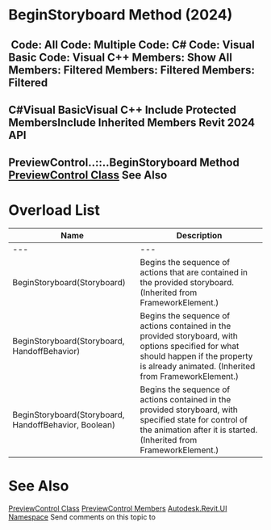 # BeginStoryboard Method (2024)

﻿
 Code: All Code: Multiple Code: C# Code: Visual Basic Code: Visual C++  Members: Show All Members: Filtered Members: Filtered Members: Filtered   
---  
C#Visual BasicVisual C++
Include Protected MembersInclude Inherited Members
Revit 2024 API  
---  
PreviewControl..::..BeginStoryboard Method   
[PreviewControl Class](50112279-5c9d-0351-bbd1-698e76be9e36.md "PreviewControl Class") See Also  
---  
# Overload List
| Name | Description |
| --- | --- |
| --- | --- | --- |
| BeginStoryboard(Storyboard) | Begins the sequence of actions that are contained in the provided storyboard.  (Inherited from FrameworkElement.) |
| BeginStoryboard(Storyboard, HandoffBehavior) | Begins the sequence of actions contained in the provided storyboard, with options specified for what should happen if the property is already animated.  (Inherited from FrameworkElement.) |
| BeginStoryboard(Storyboard, HandoffBehavior, Boolean) | Begins the sequence of actions contained in the provided storyboard, with specified state for control of the animation after it is started.  (Inherited from FrameworkElement.) |

# See Also
[PreviewControl Class](50112279-5c9d-0351-bbd1-698e76be9e36.md "PreviewControl Class")
[PreviewControl Members](bf1d78ee-b8fb-08b9-9628-3142d9ad4b77.md "PreviewControl Members")
[Autodesk.Revit.UI Namespace](e86fd90a-8957-02a6-da7f-ced248966e3e.md "Autodesk.Revit.UI Namespace")
Send comments on this topic to 